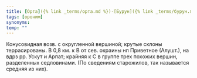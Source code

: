 ```yaml
---
title: [Орта]({% link _terms/орта.md %})-[Бурун]({% link _terms/бурун.md %})
tags: [ороним]
synonyms:
temp: ""
---
```


Конусовидная возв. с округленной вершиной; крутые склоны террасированы. В 0,8
км. к В от сев. окраины нп Приветное (Алушт.), на вдрз рр. Ускут и Арпат;
крайняя к С в группе трех похожих вершин, разделенных седловинами. (По сведениям
старожилов, так называется средняя из них).
